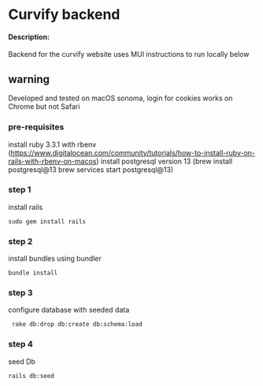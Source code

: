 # Curvify backend

#### Description:
Backend for the curvify website
uses MUI
instructions to run locally below

## warning 
Developed and tested on macOS sonoma, login for cookies works on Chrome but not Safari

### pre-requisites
install ruby 3.3.1 with rbenv
(https://www.digitalocean.com/community/tutorials/how-to-install-ruby-on-rails-with-rbenv-on-macos)
install postgresql version 13
(brew install postgresql@13
brew services start postgresql@13)
### step 1  
install rails
```
sudo gem install rails
```
### step 2  
install bundles using bundler
```
bundle install
```
### step 3
configure database with seeded data

```
 rake db:drop db:create db:schema:load 
```
### step 4 
seed Db
```
rails db:seed
```
